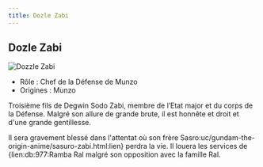 ```yaml
---
title: Dozle Zabi
---
```


Dozle Zabi
----------


![Dozzle Zabi](/images/stories/saga/origin/persos/dozzle-zabi.png)


* Rôle : Chef de la Défense de Munzo
* Origines : Munzo


Troisième fils de Degwin Sodo Zabi, membre de l’Etat major et du corps de la Défense. Malgré son allure de grande brute, il est honnête et droit et d'une grande gentillesse. 


Il sera gravement blessé dans l'attentat où son frère Sasro:uc/gundam-the-origin-anime/sasuro-zabi.html:lien} perdra la vie. Il louera les services de {lien:db:977:Ramba Ral malgré son opposition avec la famille Ral.

